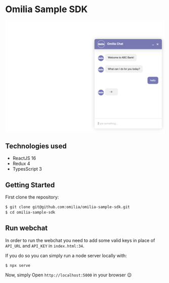 # Omilia Sample SDK

![](./screenshot.png)

## Technologies used

- ReactJS 16
- Redux 4
- TypesScript 3

## Getting Started

First clone the repository:

```bash
$ git clone git@github.com:omilia/omilia-sample-sdk.git
$ cd omilia-sample-sdk
```

## Run webchat

In order to run the webchat you need to add some valid keys in place of `API_URL` and `API_KEY` in `index.html:34`.

If you do so you can simply run a node server locally with:

```bash
$ npx serve
```

Now, simply Open `http://localhost:5000` in your browser 😉
